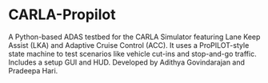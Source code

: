 # CARLA-Propilot
A Python-based ADAS testbed for the CARLA Simulator featuring Lane Keep Assist (LKA) and Adaptive Cruise Control (ACC). It uses a ProPILOT-style state machine to test scenarios like vehicle cut-ins and stop-and-go traffic. Includes a setup GUI and HUD. Developed by Adithya Govindarajan and Pradeepa Hari.
